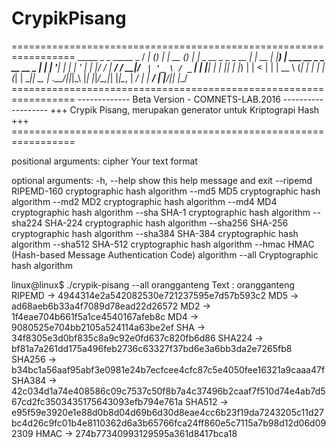 # CrypikPisang

=================================================================
       _____                  _ _      _____ _
      / ____|                (_) |    |  __ (_)
     | |     _ __ _   _ _ __  _| | __ | |__) | ___  __ _ _ __   __ _
     | |    | '__| | | | '_ \| | |/ / |  ___/ / __|/ _` | '_ \ / _` |
     | |____| |  | |_| | |_) | |   <  | |   | \__ \ (_| | | | | (_| |
      \_____|_|   \__, | .__/|_|_|\_\ |_|   |_|___/\__,_|_| |_|\__, |
                   __/ | |                                      __/ |
                  |___/|_|                                     |___/
    =================================================================
    ------------- Beta Version - COMNETS-LAB.2016 -------------------
    +++ Crypik Pisang, merupakan generator untuk Kriptograpi Hash +++
    =================================================================
    
positional arguments:
cipher      Your text format

optional arguments:
  -h, --help  show this help message and exit
  --ripemd    RIPEMD-160 cryptographic hash algorithm
  --md5       MD5 cryptographic hash algorithm
  --md2       MD2 cryptographic hash algorithm
  --md4       MD4 cryptographic hash algorithm
  --sha       SHA-1 cryptographic hash algorithm
  --sha224    SHA-224 cryptographic hash algorithm
  --sha256    SHA-256 cryptographic hash algorithm
  --sha384    SHA-384 cryptographic hash algorithm
  --sha512    SHA-512 cryptographic hash algorithm
  --hmac      HMAC (Hash-based Message Authentication Code) algorithm
  --all       Cryptographic hash algorithm

linux@linux$ ./crypik-pisang --all orangganteng
Text : orangganteng 
RIPEMD -> 4944314e2a542082530e721237595e7d57b593c2
MD5 -> ad68aeb6b33a4f7089d78ead22d26572
MD2 -> 1f4eae704b661f5a1ce4540167afeb8c
MD4 -> 9080525e704bb2105a524114a63be2ef
SHA -> 34f8305e3d0bf835c8a9c92e0fd637c820fb6d86
SHA224 -> bf81a7a261dd175a496feb2736c63327f37bd6e3a6bb3da2e7265fb8
SHA256 -> b34bc1a56aaf95abf3e0981e24b7ecfcee4cfc87c5e4050fee16321a9caaa47f
SHA384 -> 42c034d1a74e408586c09c7537c50f8b7a4c37496b2caaf7f510d74e4ab7d567cd2fc3503435175643093efb794e761a
SHA512 -> e95f59e3920e1e88d0b8d04d69b6d30d8eae4cc6b23f19da7243205c11d27bc4d26c9fc01b4e8110362d6a3b65766fca24ff860e5c7115a7b98d12d06d092309
HMAC -> 274b77340993129595a361d8417bca18
